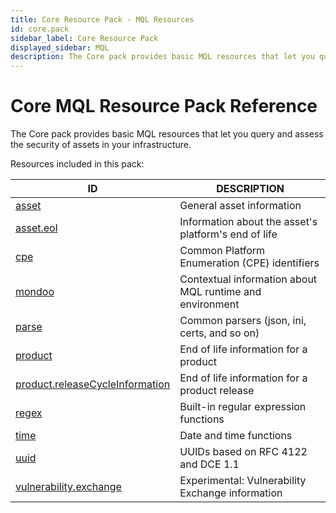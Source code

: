 ```yaml
---
title: Core Resource Pack - MQL Resources
id: core.pack
sidebar_label: Core Resource Pack
displayed_sidebar: MQL
description: The Core pack provides basic MQL resources that let you query and assess the security of assets in your infrastructure.
---
```


# Core MQL Resource Pack Reference

The Core pack provides basic MQL resources that let you query and assess the security of assets in your infrastructure.

Resources included in this pack:

| ID                                                                    | DESCRIPTION                                              |
| --------------------------------------------------------------------- | -------------------------------------------------------- |
| [asset](asset.md)                                                     | General asset information                                |
| [asset.eol](asset.eol.md)                                             | Information about the asset's platform's end of life     |
| [cpe](cpe.md)                                                         | Common Platform Enumeration (CPE) identifiers            |
| [mondoo](mondoo.md)                                                   | Contextual information about MQL runtime and environment |
| [parse](parse.md)                                                     | Common parsers (json, ini, certs, and so on)             |
| [product](product.md)                                                 | End of life information for a product                    |
| [product.releaseCycleInformation](product.releasecycleinformation.md) | End of life information for a product release            |
| [regex](regex.md)                                                     | Built-in regular expression functions                    |
| [time](time.md)                                                       | Date and time functions                                  |
| [uuid](uuid.md)                                                       | UUIDs based on RFC 4122 and DCE 1.1                      |
| [vulnerability.exchange](vulnerability.exchange.md)                   | Experimental: Vulnerability Exchange information         |
